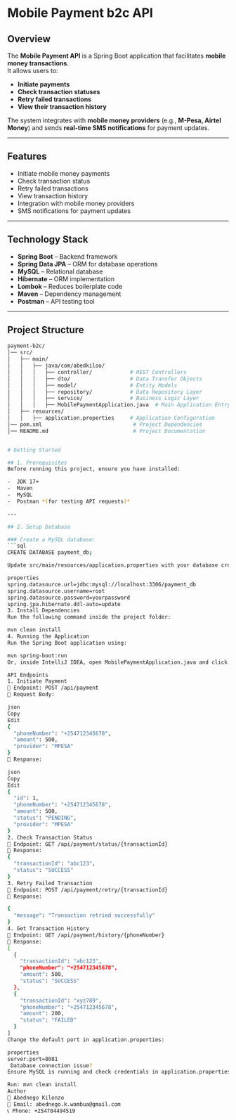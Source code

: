 # Mobile Payment b2c API

## Overview
The **Mobile Payment API** is a Spring Boot application that facilitates **mobile money transactions**.  
It allows users to:
- **Initiate payments**
- **Check transaction statuses**
- **Retry failed transactions**
- **View their transaction history**

The system integrates with **mobile money providers** (e.g., **M-Pesa, Airtel Money**) and sends **real-time SMS notifications** for payment updates.

---

## Features
- Initiate mobile money payments  
- Check transaction status  
-  Retry failed transactions  
-  View transaction history  
-  Integration with mobile money providers  
-  SMS notifications for payment updates

---

## Technology Stack
- **Spring Boot** – Backend framework
- **Spring Data JPA** – ORM for database operations
- **MySQL** – Relational database
- **Hibernate** – ORM implementation
- **Lombok** – Reduces boilerplate code
- **Maven** – Dependency management
- **Postman** – API testing tool

---

## Project Structure
```bash
payment-b2c/
│── src/
│   ├── main/
│   │   ├── java/com/abedkiloo/
│   │   │   ├── controller/            # REST Controllers
│   │   │   ├── dto/                   # Data Transfer Objects
│   │   │   ├── model/                 # Entity Models
│   │   │   ├── repository/            # Data Repository Layer
│   │   │   ├── service/               # Business Logic Layer
│   │   │   ├── MobilePaymentApplication.java  # Main Application Entry Point
│   ├── resources/
│   │   ├── application.properties     # Application Configuration
│── pom.xml                             # Project Dependencies
│── README.md                           # Project Documentation


# Getting Started

## 1. Prerequisites
Before running this project, ensure you have installed:

-  JDK 17+  
-  Maven
-  MySQL
-  Postman *(for testing API requests)*  

---

## 2. Setup Database

### Create a MySQL database:
```sql
CREATE DATABASE payment_db;

Update src/main/resources/application.properties with your database credentials:

properties
spring.datasource.url=jdbc:mysql://localhost:3306/payment_db
spring.datasource.username=root
spring.datasource.password=yourpassword
spring.jpa.hibernate.ddl-auto=update
3. Install Dependencies
Run the following command inside the project folder:

mvn clean install
4. Running the Application
Run the Spring Boot application using:

mvn spring-boot:run
Or, inside IntelliJ IDEA, open MobilePaymentApplication.java and click Run ▶.

API Endpoints
1. Initiate Payment
🔹 Endpoint: POST /api/payment
🔹 Request Body:

json
Copy
Edit
{
  "phoneNumber": "+254712345678",
  "amount": 500,
  "provider": "MPESA"
}
🔹 Response:

json
Copy
Edit
{
  "id": 1,
  "phoneNumber": "+254712345678",
  "amount": 500,
  "status": "PENDING",
  "provider": "MPESA"
}
2. Check Transaction Status
🔹 Endpoint: GET /api/payment/status/{transactionId}
🔹 Response:
{
  "transactionId": "abc123",
  "status": "SUCCESS"
}
3. Retry Failed Transaction
🔹 Endpoint: POST /api/payment/retry/{transactionId}
🔹 Response:

{
  "message": "Transaction retried successfully"
}
4. Get Transaction History
🔹 Endpoint: GET /api/payment/history/{phoneNumber}
🔹 Response:
[
  {
    "transactionId": "abc123",
    "phoneNumber": "+254712345678",
    "amount": 500,
    "status": "SUCCESS"
  },
  {
    "transactionId": "xyz789",
    "phoneNumber": "+254712345678",
    "amount": 200,
    "status": "FAILED"
  }
]
Change the default port in application.properties:

properties
server.port=8081
 Database connection issue?
Ensure MySQL is running and check credentials in application.properties.

Run: mvn clean install
Author
👤 Abednego Kilonzo
📧 Email: abednego.k.wambua@gmail.com
📞 Phone: +254704494519